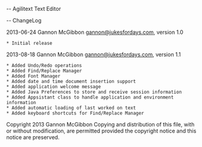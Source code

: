 -- Agilitext Text Editor


-- ChangeLog

2013-06-24 Gannon McGibbon <gannon@jukesfordays.com>, version 1.0

	* Initial release

2013-08-18 Gannon McGibbon <gannon@jukesfordays.com>, version 1.1

	* Added Undo/Redo operations
	* Added Find/Replace Manager
	* Added Font Manager
	* Added date and time document insertion support
	* Added application welcome message
	* Added Java Preferences to store and receive session information
	* Added Appsistant class to handle application and environment information
	* Added automatic loading of last worked on text
	* Added keyboard shortcuts for Find/Replace Manager

Copyright 2013 Gannon McGibbon
Copying and distribution of this file, with or without modification, are
permitted provided the copyright notice and this notice are preserved.